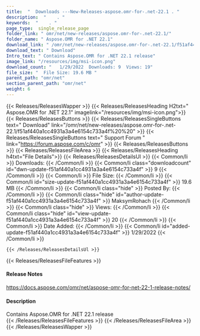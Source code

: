 ```yaml
---
title:  "  Downloads ---New-Releases-aspose.omr-for-.net-22.1 . " 
description:  "    . " 
keywords:  "    . " 
page_type:  single_release_page
folder_link: " omr/net/new-releases/aspose.omr-for-.net-22.1/"
folder_name: " Aspose.OMR for .NET 22.1"
download_link: " /omr/net/new-releases/aspose.omr-for-.net-22.1/f51af440a1cc4931a3a4e6154c733a4f"
download_text: " Download"
Intro_text: " Contains Aspose.OMR for .NET 22.1 release"
image_link: "/resources/img/msi-icon.png"
download_count: "   1/29/2022  Downloads: 9  Views: 19"
file_size: "  File Size: 19.6 MB "
parent_path: "omr/net"
section_parent_path: "omr/net"
weight: 6 
---
```


{{< Releases/ReleasesWapper >}}
  {{< Releases/ReleasesHeading H2txt=" Aspose.OMR for .NET 22.1" imagelink="/resources/img/msi-icon.png">}}
  {{< Releases/ReleasesButtons >}}
    {{< Releases/ReleasesSingleButtons text=" Download" link="/omr/net/new-releases/aspose.omr-for-.net-22.1/f51af440a1cc4931a3a4e6154c733a4f%20%20" >}}
    {{< Releases/ReleasesSingleButtons text=" Support Forum " link="https://forum.aspose.com/c/omr" >}}
  {{< Releases/ReleasesButtons >}}
  {{< Releases/ReleasesFileArea >}}
    {{< Releases/ReleasesHeading h4txt="File Details">}}
    {{< Releases/ReleasesDetailsUl >}}
            {{< Common/li  >}} Downloads: {{< /Common/li >}} 
      {{< Common/li class="downloadcount" id="dwn-update-f51af440a1cc4931a3a4e6154c733a4f" >}} 9 {{< /Common/li >}} 
      {{< Common/li  >}} File Size: {{< /Common/li >}} 
      {{< Common/li id="size-update-f51af440a1cc4931a3a4e6154c733a4f" >}} 19.6 MB {{< /Common/li >}} 
      {{< Common/li  class="hide" >}} Posted By: {{< /Common/li >}} 
      {{< Common/li class="hide" id="author-update-f51af440a1cc4931a3a4e6154c733a4f" >}} MaksymRohach {{< /Common/li >}} 
      {{< Common/li class="hide"  >}} Views: {{< /Common/li >}} 
      {{< Common/li class="hide" id="view-update-f51af440a1cc4931a3a4e6154c733a4f" >}} 20 {{< /Common/li >}} 
      {{< Common/li  >}} Date Added: {{< /Common/li >}} 
      {{< Common/li id="added-update-f51af440a1cc4931a3a4e6154c733a4f" >}} 1/29/2022 {{< /Common/li >}} 

    {{< /Releases/ReleasesDetailsUl >}}

  {{< Releases/ReleasesFileFeatures >}}
      <h4>Release Notes</h4><div><a href="https://docs.aspose.com/omr/net/aspose-omr-for-net-22-1-release-notes/">https://docs.aspose.com/omr/net/aspose-omr-for-net-22-1-release-notes/</a></div><h4>Description</h4><div class="HTMLDescription">Contains Aspose.OMR for .NET 22.1 release</div>
  {{< /Releases/ReleasesFileFeatures >}}
 {{< /Releases/ReleasesFileArea >}}
{{< /Releases/ReleasesWapper >}}



